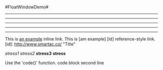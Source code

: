 #FloatWindowDemo#
***
* * *
*****
- - -
-----------------------------------------
This is [an example](http://example.com/ "Title") inline link.
This is [am example] [id] reference-style link.
[id]: http://www.smartac.co/ "Title"

*stress1*
_stress2_
**stress3**
__stress__

Use the 'code()' function.
    code block
    second line

